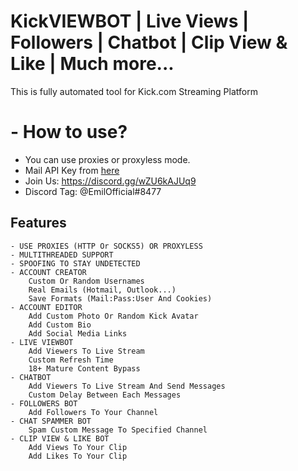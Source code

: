 
# KickVIEWBOT | Live Views | Followers | Chatbot | Clip View & Like | Much more...

This is fully automated tool for Kick.com Streaming Platform

# - How to use?
- You can use proxies or proxyless mode.
- Mail API Key from [here](https://kopeechka.store)
- Join Us: https://discord.gg/wZU6kAJUq9
- Discord Tag: @EmilOfficial#8477





## Features
```
- USE PROXIES (HTTP Or SOCKS5) OR PROXYLESS
- MULTITHREADED SUPPORT
- SPOOFING TO STAY UNDETECTED
- ACCOUNT CREATOR
    Custom Or Random Usernames
    Real Emails (Hotmail, Outlook...)
    Save Formats (Mail:Pass:User And Cookies)
- ACCOUNT EDITOR
    Add Custom Photo Or Random Kick Avatar 
    Add Custom Bio 
    Add Social Media Links
- LIVE VIEWBOT
    Add Viewers To Live Stream
    Custom Refresh Time
    18+ Mature Content Bypass
- CHATBOT
    Add Viewers To Live Stream And Send Messages
    Custom Delay Between Each Messages
- FOLLOWERS BOT
    Add Followers To Your Channel
- CHAT SPAMMER BOT
    Spam Custom Message To Specified Channel
- CLIP VIEW & LIKE BOT
    Add Views To Your Clip
    Add Likes To Your Clip
```

